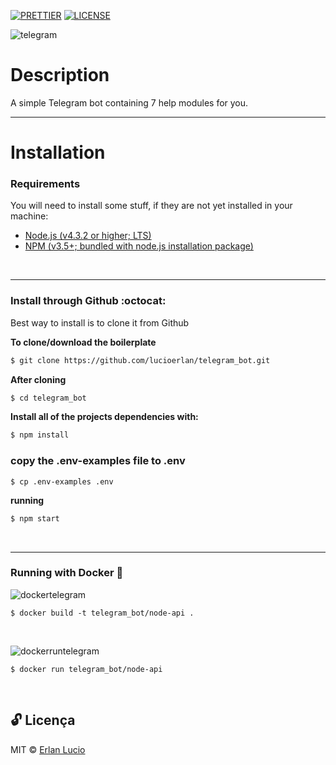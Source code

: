[![PRETTIER](https://img.shields.io/badge/code_style-prettier-ff69b4.svg?style=flat-square)](https://gitter.im/jlongster/prettie)
[![LICENSE](https://img.shields.io/github/license/arshadkazmi42/awesome-github-init.svg)](https://github.com/arshadkazmi42/awesome-github-init/LICENSE)
<br>

![telegram](https://user-images.githubusercontent.com/67064886/89887420-a229f680-dba4-11ea-8144-f994bd5ba9f4.gif)

# Description 
A simple Telegram bot containing 7 help modules for you.
<br>


---

# Installation

### Requirements

You will need to install some stuff, if they are not yet installed in your machine:

* [Node.js (v4.3.2 or higher; LTS)](http://nodejs.org)
* [NPM (v3.5+; bundled with node.js installation package)](https://docs.npmjs.com/getting-started/installing-node#updating-npm)
<br>

---

### Install through Github :octocat:

Best way to install is to clone it from Github
<br>

**To clone/download the boilerplate**

```bash
$ git clone https://github.com/lucioerlan/telegram_bot.git
```

**After cloning**

```bash
$ cd telegram_bot
```

**Install all of the projects dependencies with:**

```bash
$ npm install

```


### copy the .env-examples file to .env

```
$ cp .env-examples .env
```

**running**

```bash
$ npm start

```
<br>

---

### Running with Docker 🐳

![dockertelegram](https://user-images.githubusercontent.com/67064886/89836003-3dd34c80-db3c-11ea-911e-821cb64d29a7.png)
```
$ docker build -t telegram_bot/node-api .
```
<br>


![dockerruntelegram](https://user-images.githubusercontent.com/67064886/89836002-3d3ab600-db3c-11ea-91ba-4df1d0965fe4.png)
```
$ docker run telegram_bot/node-api
```
<br>


## 🔓 Licença 
MIT © [Erlan Lucio](https://www.linkedin.com/in/erlanlucio/)

